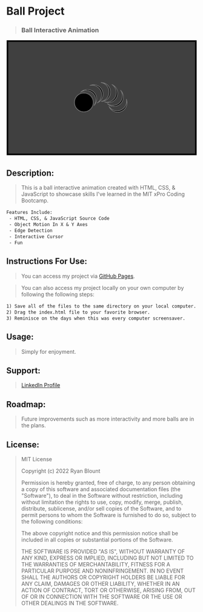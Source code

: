# Ball Project
> ### Ball Interactive Animation

![Ball Project](Images/Ball-Image.png "Ball Project")
<!-- <img src="Images/Ball-Image.png" alt="Ball Project" width="1000" height="600"> -->

## Description:
> This is a ball interactive animation created with HTML, CSS, & JavaScript to showcase skills I've learned in the MIT xPro Coding Bootcamp.

    Features Include:
     - HTML, CSS, & JavaScript Source Code
     - Object Motion In X & Y Axes
     - Edge Detection
     - Interactive Cursor
     - Fun
   
## Instructions For Use:
> You can access my project via [GitHub Pages](https://ryanblount-2.github.io/ball-project/).

> You can also access my project locally on your own computer by following the following steps:    

    1) Save all of the files to the same directory on your local computer.
    2) Drag the index.html file to your favorite browser.
    3) Reminisce on the days when this was every computer screensaver.    

## Usage:
> Simply for enjoyment.

## Support: 
> [LinkedIn Profile](https://linkedin.com/in/ryanblount2)  

## Roadmap:
> Future improvements such as more interactivity and more balls are in the plans.

## License:

> MIT License
>
> Copyright (c) 2022 Ryan Blount
>
> Permission is hereby granted, free of charge, to any person obtaining a copy
> of this software and associated documentation files (the "Software"), to deal
> in the Software without restriction, including without limitation the rights
> to use, copy, modify, merge, publish, distribute, sublicense, and/or sell
> copies of the Software, and to permit persons to whom the Software is
> furnished to do so, subject to the following conditions:
>
> The above copyright notice and this permission notice shall be included in all
> copies or substantial portions of the Software.
>
> THE SOFTWARE IS PROVIDED "AS IS", WITHOUT WARRANTY OF ANY KIND, EXPRESS OR
> IMPLIED, INCLUDING BUT NOT LIMITED TO THE WARRANTIES OF MERCHANTABILITY,
> FITNESS FOR A PARTICULAR PURPOSE AND NONINFRINGEMENT. IN NO EVENT SHALL THE
> AUTHORS OR COPYRIGHT HOLDERS BE LIABLE FOR ANY CLAIM, DAMAGES OR OTHER
> LIABILITY, WHETHER IN AN ACTION OF CONTRACT, TORT OR OTHERWISE, ARISING FROM,
> OUT OF OR IN CONNECTION WITH THE SOFTWARE OR THE USE OR OTHER DEALINGS IN THE
> SOFTWARE.
